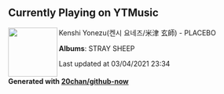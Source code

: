 ## Currently Playing on YTMusic

[<img align="left" width="100" src="https://lh3.googleusercontent.com/hY7_YU_YUJfQnn6hUmY-9t7wj5LC351pOow91jyBEPNRfCoWbxq6b-QNPvw7monoBzvmcyBYUV0IgxCI">](https://music.youtube.com/watch?v=5HH-4zXXV7E)

Kenshi Yonezu(켄시 요네즈/米津 玄師) - PLACEBO

**Albums**: STRAY SHEEP

Last updated at 03/04/2021 23:34

#### Generated with [20chan/github-now](https://github.com/20chan/github-now)


<!--
**20chan/20chan** is a ✨ _special_ ✨ repository because its `README.md` (this file) appears on your GitHub profile.

Here are some ideas to get you started:

- 🔭 I’m currently working on ...
- 🌱 I’m currently learning ...
- 👯 I’m looking to collaborate on ...
- 🤔 I’m looking for help with ...
- 💬 Ask me about ...
- 📫 How to reach me: ...
- 😄 Pronouns: ...
- ⚡ Fun fact: ...
-->
